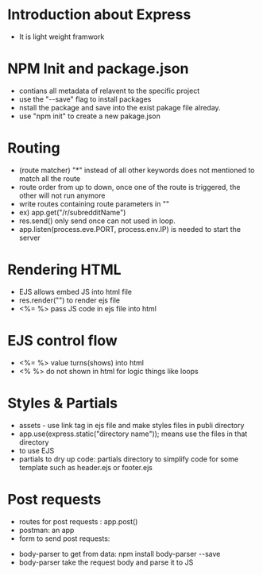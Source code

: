 # Introduction about Express
* It is light weight framwork

# NPM Init and package.json 
* contians all metadata of relavent to the specific project
* use the "--save" flag to install packages 
* nstall the package and save into the exist pakage file alreday.
* use "npm init" to create a new pakage.json

# Routing
* (route matcher) "*" instead of all other keywords does not mentioned to match all the route 
* route order from up to down, once one of the route is triggered, the other will not run anymore
* write routes containing route parameters in ""
* ex) app.get("/r/subredditName")
* res.send() only send once can not used in loop.
* app.listen(process.eve.PORT, process.env.IP) is needed to start the server


# Rendering HTML
* EJS allows embed JS into html file 
* res.render("") to render ejs file
* <%= %> pass JS code in ejs file into html 

# EJS control flow
* <%=  %> value turns(shows) into html
* <% %> do not shown in html for logic things like loops

# Styles & Partials
* assets - use link tag in ejs file and make styles files in publi directory
* app.use(express.static("directory name")); means use the files in that directory
* to use EJS
* partials to dry up code: partials directory to simplify code for some template such as header.ejs or footer.ejs

# Post requests
* routes for post requests : app.post()
* postman:  an app
* form to send post requests: <form> </form>
* body-parser to get from data: npm install body-parser --save
* body-parser take the request body and parse it to JS
